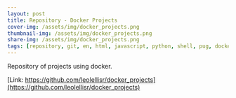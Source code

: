 ```yaml
---
layout: post
title: Repository - Docker Projects
cover-img: /assets/img/docker_projects.png
thumbnail-img: /assets/img/docker_projects.png
share-img: /assets/img/docker_projects.png
tags: [repository, git, en, html, javascript, python, shell, pug, docker, css]
---
```


Repository of projects using docker.



[Link: https://github.com/leolellisr/docker_projects](https://github.com/leolellisr/docker_projects)

